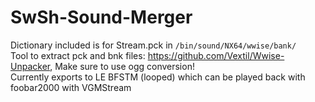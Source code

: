 # SwSh-Sound-Merger
Dictionary included is for Stream.pck in `/bin/sound/NX64/wwise/bank/`<br>
Tool to extract pck and bnk files: https://github.com/Vextil/Wwise-Unpacker, Make sure to use ogg conversion!<br>
Currently exports to LE BFSTM (looped) which can be played back with foobar2000 with VGMStream 
